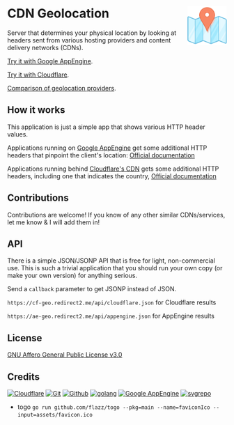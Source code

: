 # CDN Geolocation  [<img alt="resolve.rs logo" src="assets/favicon.svg" height="90" align="right" />](https://resolve.rs/)

Server that determines your physical location by looking at headers sent from various hosting providers and content delivery networks (CDNs).

<a href="https://ae-geo.redirect2.me/">Try it with Google AppEngine</a>.

<a href="https://cf-geo.redirect2.me/">Try it with Cloudflare</a>.

<a href="https://resolve.rs/ip/geolocation.html">Comparison of geolocation providers</a>.

## How it works

This application is just a simple app that shows various HTTP header values.

Applications running on [Google AppEngine](https://cloud.google.com/appengine) get some additional HTTP headers that pinpoint the client's location: [Official documentation](https://cloud.google.com/appengine/docs/standard/go/reference/request-response-headers)

Applications running behind [Cloudflare's CDN](https://www.cloudflare.com/) gets some additional HTTP headers, including one that indicates the country,  [Official documentation](https://support.cloudflare.com/hc/en-us/articles/200168236-Configuring-Cloudflare-IP-Geolocation)

## Contributions

Contributions are welcome!  If you know of any other similar CDNs/services, let me know & I will add them in!

## API

There is a simple JSON/JSONP API that is free for light, non-commercial use.  This is such a trivial application that you should run your own copy (or make your own  version) for anything serious.

Send a `callback` parameter to get JSONP instead of JSON.

`https://cf-geo.redirect2.me/api/cloudflare.json` for Cloudflare results

`https://ae-geo.redirect2.me/api/appengine.json` for AppEngine results

## License

[GNU Affero General Public License v3.0](LICENSE.txt)

## Credits

[![Cloudflare](https://www.vectorlogo.zone/logos/cloudflare/cloudflare-ar21.svg)](https://www.cloudflare.com/ "CDN")
[![Git](https://www.vectorlogo.zone/logos/git-scm/git-scm-ar21.svg)](https://git-scm.com/ "Version control")
[![Github](https://www.vectorlogo.zone/logos/github/github-ar21.svg)](https://github.com/ "Code hosting")
[![golang](https://www.vectorlogo.zone/logos/golang/golang-ar21.svg)](https://golang.org/ "Programming language")
[![Google AppEngine](https://www.vectorlogo.zone/logos/google_appengine/google_appengine-ar21.svg)](https://cloud.google.com/appengine/ "Hosting")
[![svgrepo](https://www.vectorlogo.zone/logos/svgrepo/svgrepo-ar21.svg)](https://www.svgrepo.com/svg/185727/map-position "favicon")

* togo `go run github.com/flazz/togo --pkg=main --name=faviconIco --input=assets/favicon.ico`

